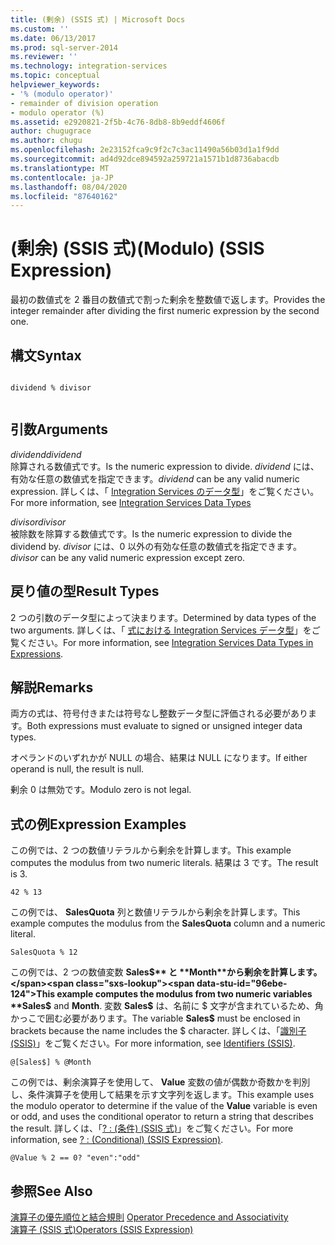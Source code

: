 ```yaml
---
title: (剰余) (SSIS 式) | Microsoft Docs
ms.custom: ''
ms.date: 06/13/2017
ms.prod: sql-server-2014
ms.reviewer: ''
ms.technology: integration-services
ms.topic: conceptual
helpviewer_keywords:
- '% (modulo operator)'
- remainder of division operation
- modulo operator (%)
ms.assetid: e2920821-2f5b-4c76-8db8-8b9eddf4606f
author: chugugrace
ms.author: chugu
ms.openlocfilehash: 2e23152fca9c9f2c7c3ac11490a56b03d1a1f9dd
ms.sourcegitcommit: ad4d92dce894592a259721a1571b1d8736abacdb
ms.translationtype: MT
ms.contentlocale: ja-JP
ms.lasthandoff: 08/04/2020
ms.locfileid: "87640162"
---
```

# <a name="modulo-ssis-expression"></a><span data-ttu-id="96ebe-102">(剰余) (SSIS 式)</span><span class="sxs-lookup"><span data-stu-id="96ebe-102">(Modulo) (SSIS Expression)</span></span>
  <span data-ttu-id="96ebe-103">最初の数値式を 2 番目の数値式で割った剰余を整数値で返します。</span><span class="sxs-lookup"><span data-stu-id="96ebe-103">Provides the integer remainder after dividing the first numeric expression by the second one.</span></span>  
  
## <a name="syntax"></a><span data-ttu-id="96ebe-104">構文</span><span class="sxs-lookup"><span data-stu-id="96ebe-104">Syntax</span></span>  
  
```  
  
dividend % divisor  
  
```  
  
## <a name="arguments"></a><span data-ttu-id="96ebe-105">引数</span><span class="sxs-lookup"><span data-stu-id="96ebe-105">Arguments</span></span>  
 <span data-ttu-id="96ebe-106">*dividend*</span><span class="sxs-lookup"><span data-stu-id="96ebe-106">*dividend*</span></span>  
 <span data-ttu-id="96ebe-107">除算される数値式です。</span><span class="sxs-lookup"><span data-stu-id="96ebe-107">Is the numeric expression to divide.</span></span> <span data-ttu-id="96ebe-108">*dividend* には、有効な任意の数値式を指定できます。</span><span class="sxs-lookup"><span data-stu-id="96ebe-108">*dividend* can be any valid numeric expression.</span></span> <span data-ttu-id="96ebe-109">詳しくは、「 [Integration Services のデータ型](../data-flow/integration-services-data-types.md)」をご覧ください。</span><span class="sxs-lookup"><span data-stu-id="96ebe-109">For more information, see [Integration Services Data Types](../data-flow/integration-services-data-types.md)</span></span>  
  
 <span data-ttu-id="96ebe-110">*divisor*</span><span class="sxs-lookup"><span data-stu-id="96ebe-110">*divisor*</span></span>  
 <span data-ttu-id="96ebe-111">被除数を除算する数値式です。</span><span class="sxs-lookup"><span data-stu-id="96ebe-111">Is the numeric expression to divide the dividend by.</span></span> <span data-ttu-id="96ebe-112">*divisor* には、0 以外の有効な任意の数値式を指定できます。</span><span class="sxs-lookup"><span data-stu-id="96ebe-112">*divisor* can be any valid numeric expression except zero.</span></span>  
  
## <a name="result-types"></a><span data-ttu-id="96ebe-113">戻り値の型</span><span class="sxs-lookup"><span data-stu-id="96ebe-113">Result Types</span></span>  
 <span data-ttu-id="96ebe-114">2 つの引数のデータ型によって決まります。</span><span class="sxs-lookup"><span data-stu-id="96ebe-114">Determined by data types of the two arguments.</span></span> <span data-ttu-id="96ebe-115">詳しくは、「 [式における Integration Services データ型](integration-services-data-types-in-expressions.md)」をご覧ください。</span><span class="sxs-lookup"><span data-stu-id="96ebe-115">For more information, see [Integration Services Data Types in Expressions](integration-services-data-types-in-expressions.md).</span></span>  
  
## <a name="remarks"></a><span data-ttu-id="96ebe-116">解説</span><span class="sxs-lookup"><span data-stu-id="96ebe-116">Remarks</span></span>  
 <span data-ttu-id="96ebe-117">両方の式は、符号付きまたは符号なし整数データ型に評価される必要があります。</span><span class="sxs-lookup"><span data-stu-id="96ebe-117">Both expressions must evaluate to signed or unsigned integer data types.</span></span>  
  
 <span data-ttu-id="96ebe-118">オペランドのいずれかが NULL の場合、結果は NULL になります。</span><span class="sxs-lookup"><span data-stu-id="96ebe-118">If either operand is null, the result is null.</span></span>  
  
 <span data-ttu-id="96ebe-119">剰余 0 は無効です。</span><span class="sxs-lookup"><span data-stu-id="96ebe-119">Modulo zero is not legal.</span></span>  
  
## <a name="expression-examples"></a><span data-ttu-id="96ebe-120">式の例</span><span class="sxs-lookup"><span data-stu-id="96ebe-120">Expression Examples</span></span>  
 <span data-ttu-id="96ebe-121">この例では、2 つの数値リテラルから剰余を計算します。</span><span class="sxs-lookup"><span data-stu-id="96ebe-121">This example computes the modulus from two numeric literals.</span></span> <span data-ttu-id="96ebe-122">結果は 3 です。</span><span class="sxs-lookup"><span data-stu-id="96ebe-122">The result is 3.</span></span>  
  
```  
42 % 13  
```  
  
 <span data-ttu-id="96ebe-123">この例では、 **SalesQuota** 列と数値リテラルから剰余を計算します。</span><span class="sxs-lookup"><span data-stu-id="96ebe-123">This example computes the modulus from the **SalesQuota** column and a numeric literal.</span></span>  
  
```  
SalesQuota % 12  
```  
  
 <span data-ttu-id="96ebe-124">この例では、2 つの数値変数 **Sales$** と **Month**から剰余を計算します。</span><span class="sxs-lookup"><span data-stu-id="96ebe-124">This example computes the modulus from two numeric variables **Sales$** and **Month**.</span></span> <span data-ttu-id="96ebe-125">変数 **Sales$** は、名前に $ 文字が含まれているため、角かっこで囲む必要があります。</span><span class="sxs-lookup"><span data-stu-id="96ebe-125">The variable **Sales$** must be enclosed in brackets because the name includes the $ character.</span></span> <span data-ttu-id="96ebe-126">詳しくは、「[識別子 &#40;SSIS&#41;](identifiers-ssis.md)」をご覧ください。</span><span class="sxs-lookup"><span data-stu-id="96ebe-126">For more information, see [Identifiers &#40;SSIS&#41;](identifiers-ssis.md).</span></span>  
  
```  
@[Sales$] % @Month  
```  
  
 <span data-ttu-id="96ebe-127">この例では、剰余演算子を使用して、 **Value** 変数の値が偶数か奇数かを判別し、条件演算子を使用して結果を示す文字列を返します。</span><span class="sxs-lookup"><span data-stu-id="96ebe-127">This example uses the modulo operator to determine if the value of the **Value** variable is even or odd, and uses the conditional operator to return a string that describes the result.</span></span> <span data-ttu-id="96ebe-128">詳しくは、「[? : &#40;条件&#41; &#40;SSIS 式&#41;](conditional-ssis-expression.md)」をご覧ください。</span><span class="sxs-lookup"><span data-stu-id="96ebe-128">For more information, see [? : &#40;Conditional&#41; &#40;SSIS Expression&#41;](conditional-ssis-expression.md).</span></span>  
  
```  
@Value % 2 == 0? "even":"odd"  
```  
  
## <a name="see-also"></a><span data-ttu-id="96ebe-129">参照</span><span class="sxs-lookup"><span data-stu-id="96ebe-129">See Also</span></span>  
 <span data-ttu-id="96ebe-130">[演算子の優先順位と結合規則](operator-precedence-and-associativity.md) </span><span class="sxs-lookup"><span data-stu-id="96ebe-130">[Operator Precedence and Associativity](operator-precedence-and-associativity.md) </span></span>  
 [<span data-ttu-id="96ebe-131">演算子 &#40;SSIS 式&#41;</span><span class="sxs-lookup"><span data-stu-id="96ebe-131">Operators &#40;SSIS Expression&#41;</span></span>](operators-ssis-expression.md)  
  
  
